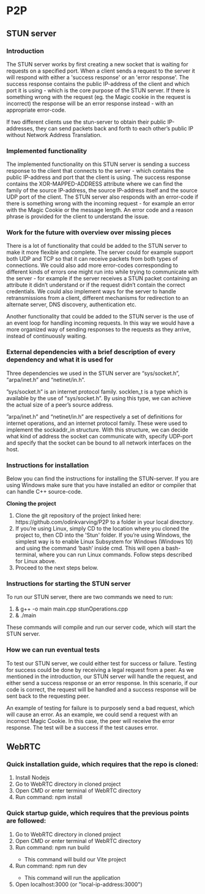 # P2P

<h2>STUN server</h2>

<h3>Introduction</h3>
<p>The STUN server works by first creating a new socket that is waiting for requests on a specified port. When a client sends a request to the server it will respond with either a 'success response' or an 'error response'. The success response contains the public IP-address of the client and which port it is using - which is the core purpose of the STUN server. If there is something wrong with the request (eg. the Magic cookie in the request is incorrect) the response will be an error response instead - with an appropriate error-code.</p>
<p>If two different clients use the stun-server to obtain their public IP-addresses, they can send packets back and forth to each other’s public IP without Network Address Translation.</p>

<h3>Implemented functionality</h3>
<p>The implemented functionality on this STUN server is sending a success response to the client that connects to the server - which contains the public IP-address and port that the client is using. The success response contains the XOR-MAPPED-ADDRESS attribute where we can find the family of the source IP-address, the source IP-address itself and the source UDP port of the client. The STUN server also responds with an error-code if there is something wrong with the incoming request - for example an error with the Magic Cookie or the message length. An error code and a reason phrase is provided for the client to understand the issue.</p>

<h3>Work for the future with overview over missing pieces</h3>
<p>There is a lot of functionality that could be added to the STUN server to make it more flexible and complete. The server could for example support both UDP and TCP so that it can receive packets from both types of connections. We could also add more error-codes corresponding to different kinds of errors one might run into while trying to communicate with the server - for example if the server receives a STUN packet containing an attribute it didn’t understand or if the request didn’t contain the correct credentials. 
We could also implement ways for the server to handle retransmissions from a client, different mechanisms for redirection to an alternate server, DNS discovery, authentication etc.</p>
<p>Another functionality that could be added to the STUN server is the use of an event loop for handling incoming requests. In this way we would have a more organized way of sending responses to the requests as they arrive, instead of continuously waiting.</p>

<h3>External dependencies with a brief description of every dependency and what it is used for</h3>
<p>Three dependencies we used in the STUN server are “sys/socket.h”, “arpa/inet.h” and “netinet/in.h”.</p>
<p>”sys/socket.h” is an internet protocol family. socklen_t is a type which is available by the use of “sys/socket.h”. By using this type, we can achieve the actual size of a peer’s source address.</p>
<p>”arpa/inet.h” and “netinet/in.h” are respectively a set of definitions for internet operations, and an internet protocol family. These were used to implement the sockaddr_in structure. With this structure, we can decide what kind of address the socket can communicate with, specify UDP-port and specify that the socket can be bound to all network interfaces on the host.</p>

<h3>Instructions for installation</h3>
<p>Below you can find the instructions for installing the STUN-server. If you are using Windows make sure that you have installed an editor or compiler that can handle C++ source-code.</p>
<b><p>Cloning the project</p></b>
<ol>
<li>Clone the git repository of the project linked here: https://github.com/odinkvarving/P2P to a folder in your local directory.</li>
<li>If you’re using Linux, simply CD to the location where you cloned the project to, then CD into the 'Stun' folder. If you’re using Windows, the simplest way is to enable Linux Subsystem for Windows (Windows 10) and using the command ‘bash’ inside cmd. This will open a bash-terminal, where you can run Linux commands. Follow steps described for Linux above.</li>
<li>Proceed to the next steps below.</li>
</ol>

<h3>Instructions for starting the STUN server</h3>
<p>To run our STUN server, there are two commands we need to run:</p>
<ol>
<li> & g++ -o main main.cpp stunOperations.cpp</li>
<li> & ./main </li>
</ol>
<p>These commands will compile and run our server code, which will start the STUN server.</p>

<h3>How we can run eventual tests</h3>
<p>To test our STUN server, we could either test for success or failure. Testing for success could be done by receiving a legal request from a peer. As we mentioned in the introduction, our STUN server will handle the request, and either send a success response or an error response. In this scenario, if our code is correct, the request will be handled and a success response will be sent back to the requesting peer.</p>
<p>An example of testing for failure is to purposely send a bad request, which will cause an error. As an example, we could send a request with an incorrect Magic Cookie. In this case, the peer will receive the error response. The test will be a success if the test causes error.</p>

<h2>WebRTC</h2>
<h3>Quick installation guide, which requires that the repo is cloned:</h3>
<ol>
   <li>Install Nodejs</li>
   <li>Go to WebRTC directory in cloned project</li>
   <li>Open CMD or enter terminal of WebRTC directory</li>
   <li>Run command: npm install</li>
</ol>

<h3>Quick startup guide, which requires that the previous points are followed:</h3>
<ol>
   <li>Go to WebRTC directory in cloned project</li>
   <li>Open CMD or enter terminal of WebRTC directory</li>
   <li>Run command: npm run build</li>
   <ul><li>This command will build our Vite project</li></ul>
   <li>Run command: npm run dev</li>
   <ul><li>This command will run the application</li></ul>
   <li>Open localhost:3000 (or "local-ip-address:3000")</li>
</ol>
